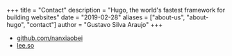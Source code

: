 +++
title = "Contact"
description = "Hugo, the world's fastest framework for building websites"
date = "2019-02-28"
aliases = ["about-us", "about-hugo", "contact"]
author = "Gustavo Silva Araujo"
+++

- [github.com/nanxiaobei](https://github.com/nanxiaobei)
- [lee.so](https://lee.so)
